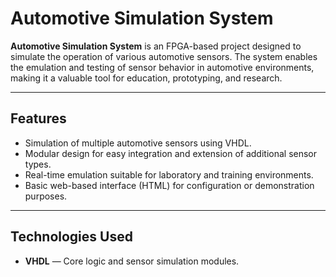 # Automotive Simulation System

**Automotive Simulation System** is an FPGA-based project designed to simulate the operation of various automotive sensors. The system enables the emulation and testing of sensor behavior in automotive environments, making it a valuable tool for education, prototyping, and research.

---

## Features

- Simulation of multiple automotive sensors using VHDL.
- Modular design for easy integration and extension of additional sensor types.
- Real-time emulation suitable for laboratory and training environments.
- Basic web-based interface (HTML) for configuration or demonstration purposes.

---

## Technologies Used

- **VHDL** — Core logic and sensor simulation modules.

